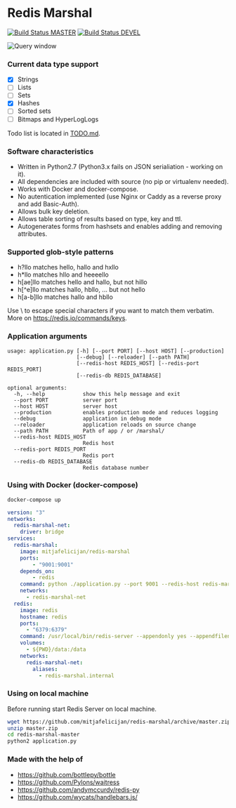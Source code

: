 # Redis Marshal

[![Build Status MASTER](https://travis-ci.org/mitjafelicijan/redis-marshal.svg?branch=master)](https://travis-ci.org/mitjafelicijan/redis-marshal) [![Build Status DEVEL](https://travis-ci.org/mitjafelicijan/redis-marshal.svg?branch=devel)](https://travis-ci.org/mitjafelicijan/redis-marshal)

![Query window](https://user-images.githubusercontent.com/296714/40736271-de176370-643d-11e8-9ebe-4d0289893cc7.png)


### Current data type support

- [x] Strings
- [ ] Lists
- [ ] Sets
- [x] Hashes
- [ ] Sorted sets
- [ ] Bitmaps and HyperLogLogs

Todo list is located in [TODO.md](TODO.md).


### Software characteristics

- Written in Python2.7 (Python3.x fails on JSON serialiation - working on it).
- All dependencies are included with source (no pip or virtualenv needed).
- Works with Docker and docker-compose.
- No autentication implemented (use Nginx or Caddy as a reverse proxy and add Basic-Auth).
- Allows bulk key deletion.
- Allows table sorting of results based on type, key and ttl.
- Autogenerates forms from hashsets and enables adding and removing attributes.


### Supported glob-style patterns

- h?llo matches hello, hallo and hxllo
- h*llo matches hllo and heeeello
- h[ae]llo matches hello and hallo, but not hillo
- h[^e]llo matches hallo, hbllo, ... but not hello
- h[a-b]llo matches hallo and hbllo

Use \ to escape special characters if you want to match them verbatim. More on https://redis.io/commands/keys.



### Application arguments

```
usage: application.py [-h] [--port PORT] [--host HOST] [--production]
                      [--debug] [--reloader] [--path PATH]
                      [--redis-host REDIS_HOST] [--redis-port REDIS_PORT]
                      [--redis-db REDIS_DATABASE]

optional arguments:
  -h, --help            show this help message and exit
  --port PORT           server port
  --host HOST           server host
  --production          enables production mode and reduces logging
  --debug               application in debug mode
  --reloader            application reloads on source change
  --path PATH           Path of app / or /marshal/
  --redis-host REDIS_HOST
                        Redis host
  --redis-port REDIS_PORT
                        Redis port
  --redis-db REDIS_DATABASE
                        Redis database number
```


### Using with Docker (docker-compose)

```sh
docker-compose up
```

```yaml
version: "3"
networks:
  redis-marshal-net:
    driver: bridge
services:
  redis-marshal:
    image: mitjafelicijan/redis-marshal
    ports:
        - "9001:9001"
    depends_on:
        - redis
    command: python ./application.py --port 9001 --redis-host redis-marshal.internal
    networks:
      - redis-marshal-net
  redis:
    image: redis
    hostname: redis
    ports:
      - "6379:6379"
    command: /usr/local/bin/redis-server --appendonly yes --appendfilename history.aof
    volumes:
      - ${PWD}/data:/data
    networks:
      redis-marshal-net:
        aliases:
          - redis-marshal.internal
```


### Using on local machine

Before running start Redis Server on local machine.

```sh
wget https://github.com/mitjafelicijan/redis-marshal/archive/master.zip
unzip master.zip
cd redis-marshal-master
python2 application.py
```


### Made with the help of

- https://github.com/bottlepy/bottle
- https://github.com/Pylons/waitress
- https://github.com/andymccurdy/redis-py
- https://github.com/wycats/handlebars.js/
